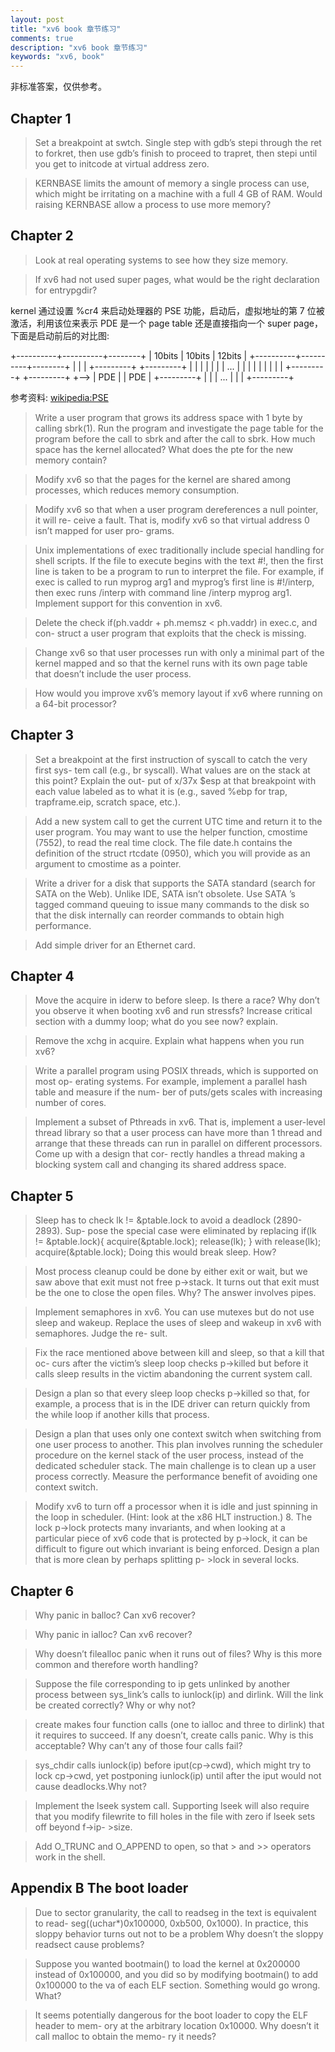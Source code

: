 ```yaml
---
layout: post
title: "xv6 book 章节练习"
comments: true
description: "xv6 book 章节练习"
keywords: "xv6, book"
---
```


非标准答案，仅供参考。

## Chapter 1

> Set a breakpoint at swtch. Single step with gdb’s stepi through the ret to forkret, then use gdb’s finish to proceed to trapret, then stepi until you get to initcode at virtual address zero.

> KERNBASE limits the amount of memory a single process can use, which might be irritating on a machine with a full 4 GB of RAM. Would raising KERNBASE allow a process to use more memory?

## Chapter 2

> Look at real operating systems to see how they size memory.

> If xv6 had not used super pages, what would be the right declaration for entrypgdir?

kernel 通过设置 %cr4 来启动处理器的 PSE 功能，启动后，虚拟地址的第 7 位被激活，利用该位来表示 PDE 是一个 page table 还是直接指向一个 super page，下面是启动前后的对比图:

+----------+----------+--------+
|  10bits  |  10bits  | 12bits |
+----------+----------+--------+
   |
   |
   |    +---------+     +---------+
   |    |         |     |         |
   |    |   ...   |     |         |
   |    |         |     |         |
   |    +---------+     +---------+
   +--> |   PDE   |     |   PDE   |
        +---------+
        |         |
        |   ...   |
        |         |
        +---------+   

参考资料: [wikipedia:PSE](https://en.wikipedia.org/wiki/Page_Size_Extension)

> Write a user program that grows its address space with 1 byte by calling sbrk(1). Run the program and investigate the page table for the program before the call to sbrk and after the call to sbrk. How much space has the kernel allocated? What does the pte for the new memory contain? 

> Modify xv6 so that the pages for the kernel are shared among processes, which reduces memory consumption.

> Modify xv6 so that when a user program dereferences a null pointer, it will re- ceive a fault. That is, modify xv6 so that virtual address 0 isn’t mapped for user pro- grams.

> Unix implementations of exec traditionally include special handling for shell scripts. If the file to execute begins with the text #!, then the first line is taken to be a program to run to interpret the file. For example, if exec is called to run myprog arg1 and myprog’s first line is #!/interp, then exec runs /interp with command line /interp myprog arg1. Implement support for this convention in xv6.

> Delete the check if(ph.vaddr + ph.memsz < ph.vaddr) in exec.c, and con- struct a user program that exploits that the check is missing.

> Change xv6 so that user processes run with only a minimal part of the kernel mapped and so that the kernel runs with its own page table that doesn’t include the user process.

> How would you improve xv6’s memory layout if xv6 where running on a 64-bit processor?

## Chapter 3

> Set a breakpoint at the first instruction of syscall to catch the very first sys- tem call (e.g., br syscall). What values are on the stack at this point? Explain the out- put of x/37x $esp at that breakpoint with each value labeled as to what it is (e.g., saved %ebp for trap, trapframe.eip, scratch space, etc.).

> Add a new system call to get the current UTC time and return it to the user program. You may want to use the helper function, cmostime (7552), to read the real time clock. The file date.h contains the definition of the struct rtcdate (0950), which you will provide as an argument to cmostime as a pointer.

> Write a driver for a disk that supports the SATA standard (search for SATA on the Web). Unlike IDE, SATA isn’t obsolete. Use SATA ’s tagged command queuing to issue many commands to the disk so that the disk internally can reorder commands to obtain high performance.

> Add simple driver for an Ethernet card.

## Chapter 4

> Move the acquire in iderw to before sleep. Is there a race? Why don’t you observe it when booting xv6 and run stressfs? Increase critical section with a dummy loop; what do you see now? explain.

> Remove the xchg in acquire. Explain what happens when you run xv6?

> Write a parallel program using POSIX threads, which is supported on most op- erating systems. For example, implement a parallel hash table and measure if the num- ber of puts/gets scales with increasing number of cores.

> Implement a subset of Pthreads in xv6. That is, implement a user-level thread library so that a user process can have more than 1 thread and arrange that these threads can run in parallel on different processors. Come up with a design that cor- rectly handles a thread making a blocking system call and changing its shared address space.

## Chapter 5

> Sleep has to check lk != &ptable.lock to avoid a deadlock (2890-2893). Sup- pose the special case were eliminated by replacing
if(lk != &ptable.lock){ acquire(&ptable.lock); release(lk); } with release(lk); acquire(&ptable.lock); 
Doing this would break sleep. How?

> Most process cleanup could be done by either exit or wait, but we saw above that exit must not free p->stack. It turns out that exit must be the one to close the open files. Why? The answer involves pipes.

> Implement semaphores in xv6. You can use mutexes but do not use sleep and wakeup. Replace the uses of sleep and wakeup in xv6 with semaphores. Judge the re- sult.

> Fix the race mentioned above between kill and sleep, so that a kill that oc- curs after the victim’s sleep loop checks p->killed but before it calls sleep results in the victim abandoning the current system call.

> Design a plan so that every sleep loop checks p->killed so that, for example, a process that is in the IDE driver can return quickly from the while loop if another kills that process.

> Design a plan that uses only one context switch when switching from one user process to another. This plan involves running the scheduler procedure on the kernel stack of the user process, instead of the dedicated scheduler stack. The main challenge is to clean up a user process correctly. Measure the performance benefit of avoiding one context switch.

> Modify xv6 to turn off a processor when it is idle and just spinning in the loop in scheduler. (Hint: look at the x86 HLT instruction.) 8. The lock p->lock protects many invariants, and when looking at a particular piece of xv6 code that is protected by p->lock, it can be difficult to figure out which invariant is being enforced. Design a plan that is more clean by perhaps splitting p- >lock in several locks.

## Chapter 6

> Why panic in balloc? Can xv6 recover?

> Why panic in ialloc? Can xv6 recover?

> Why doesn’t filealloc panic when it runs out of files? Why is this more common and therefore worth handling?

> Suppose the file corresponding to ip gets unlinked by another process between sys_link’s calls to iunlock(ip) and dirlink. Will the link be created correctly? Why or why not?

> create makes four function calls (one to ialloc and three to dirlink) that it requires to succeed. If any doesn’t, create calls panic. Why is this acceptable? Why can’t any of those four calls fail?

> sys_chdir calls iunlock(ip) before iput(cp->cwd), which might try to lock cp->cwd, yet postponing iunlock(ip) until after the iput would not cause deadlocks.Why not?

> Implement the lseek system call. Supporting lseek will also require that you modify filewrite to fill holes in the file with zero if lseek sets off beyond f->ip- >size.

> Add O_TRUNC and O_APPEND to open, so that > and >> operators work in the shell.

## Appendix B The boot loader

> Due to sector granularity, the call to readseg in the text is equivalent to read- seg((uchar*)0x100000, 0xb500, 0x1000). In practice, this sloppy behavior turns out not to be a problem Why doesn’t the sloppy readsect cause problems?

> Suppose you wanted bootmain() to load the kernel at 0x200000 instead of 0x100000, and you did so by modifying bootmain() to add 0x100000 to the va of each ELF section. Something would go wrong. What?

> It seems potentially dangerous for the boot loader to copy the ELF header to mem- ory at the arbitrary location 0x10000. Why doesn’t it call malloc to obtain the memo- ry it needs?